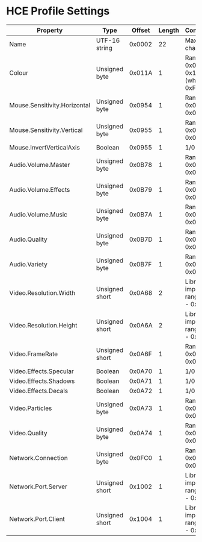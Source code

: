 # HCE Profile Settings

| Property                     | Type           | Offset | Length | Constraints                         |
| ---------------------------- | -------------- | ------ | ------ | ----------------------------------- |
| Name                         | UTF-16 string  | 0x0002 | 22     | Max. 0xB chars                      |
| Colour                       | Unsigned byte  | 0x011A | 1      | Range 0x00 - 0x12 (white is 0xFF)   |
| Mouse.Sensitivity.Horizontal | Unsigned byte  | 0x0954 | 1      | Range 0x00 - 0x0A                   |
| Mouse.Sensitivity.Vertical   | Unsigned byte  | 0x0955 | 1      | Range 0x00 - 0x0A                   |
| Mouse.InvertVerticalAxis     | Boolean        | 0x0955 | 1      | 1/0                                 |
| Audio.Volume.Master          | Unsigned byte  | 0x0B78 | 1      | Range 0x00 - 0x0A                   |
| Audio.Volume.Effects         | Unsigned byte  | 0x0B79 | 1      | Range 0x00 - 0x0A                   |
| Audio.Volume.Music           | Unsigned byte  | 0x0B7A | 1      | Range 0x00 - 0x0A                   |
| Audio.Quality                | Unsigned byte  | 0x0B7D | 1      | Range 0x00 - 0x02                   |
| Audio.Variety                | Unsigned byte  | 0x0B7F | 1      | Range 0x00 - 0x02                   |
| Video.Resolution.Width       | Unsigned short | 0x0A68 | 2      | Library imposes range 0x1 - 0x7FFF  |
| Video.Resolution.Height      | Unsigned short | 0x0A6A | 2      | Library imposes range 0x1 - 0x7FFF  |
| Video.FrameRate              | Unsigned short | 0x0A6F | 1      | Range 0x00 - 0x02                   |
| Video.Effects.Specular       | Boolean        | 0x0A70 | 1      | 1/0                                 |
| Video.Effects.Shadows        | Boolean        | 0x0A71 | 1      | 1/0                                 |
| Video.Effects.Decals         | Boolean        | 0x0A72 | 1      | 1/0                                 |
| Video.Particles              | Unsigned byte  | 0x0A73 | 1      | Range 0x00 - 0x02                   |
| Video.Quality                | Unsigned byte  | 0x0A74 | 1      | Range 0x00 - 0x02                   |
| Network.Connection           | Unsigned byte  | 0x0FC0 | 1      | Range 0x00 - 0x04                   |
| Network.Port.Server          | Unsigned short | 0x1002 | 1      | Library imposes range 0x1 - 0x10000 |
| Network.Port.Client          | Unsigned short | 0x1004 | 1      | Library imposes range 0x1 - 0x10000 |
